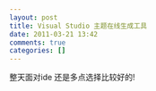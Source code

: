 ```yaml
---
layout: post
title: Visual Studio 主题在线生成工具
date: 2011-03-21 13:42
comments: true
categories: []
---
```

<p>整天面对ide 还是多点选择比较好的!</p> <p>
